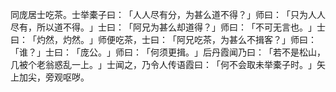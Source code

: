 同庞居士吃茶。士举橐子曰：​「人人尽有分，为甚么道不得？​」师曰：​「只为人人尽有，所以道不得。​」士曰：​「阿兄为甚么却道得？​」师曰：​「不可无言也。​」士曰：​「灼然，灼然。​」师便吃茶，士曰：​「阿兄吃茶，为甚么不揖客？​」师曰：​「谁？​」士曰：​「庞公。​」师曰：​「何须更揖。​」后丹霞闻乃曰：​「若不是松山，几被个老翁惑乱一上。​」士闻之，乃令人传语霞曰：​「何不会取未举橐子时。​」矢上加尖，旁观呕哕。